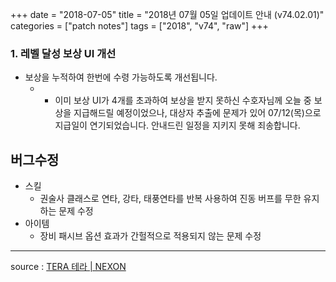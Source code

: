 +++
date = "2018-07-05"
title = "2018년 07월 05일 업데이트 안내 (v74.02.01)"
categories = ["patch notes"]
tags = ["2018", "v74", "raw"]
+++

### 1. 레벨 달성 보상 UI 개선
- 보상을 누적하여 한번에 수령 가능하도록 개선됩니다.
  - * 이미 보상 UI가 4개를 초과하여 보상을 받지 못하신 수호자님께 오늘 중 보상을 지급해드릴 예정이었으나, 대상자 추출에 문제가 있어 07/12(목)으로 지급일이 연기되었습니다. 안내드린 일정을 지키지 못해 죄송합니다.

## 버그수정

- 스킬
  - 권술사 클래스로 연타, 강타, 태풍연타를 반복 사용하여 진동 버프를 무한 유지하는 문제 수정
- 아이템
  - 장비 패시브 옵션 효과가 간헐적으로 적용되지 않는 문제 수정

----

source : [TERA 테라 | NEXON](http://tera.nexon.com/news/update/view.aspx?n4articlesn=342)
